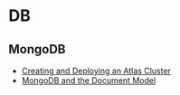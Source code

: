 # DB
## MongoDB
- [Creating and Deploying an Atlas Cluster](./MongoDB/create-and-deploy-atlas-cluster.md)
- [MongoDB and the Document Model](./MongoDB/mongoDB-and-document-model.md)